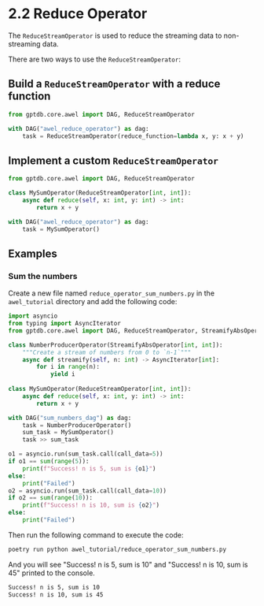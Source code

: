 # 2.2 Reduce Operator

The `ReduceStreamOperator` is used to reduce the streaming data to non-streaming data.

There are two ways to use the `ReduceStreamOperator`:

## Build a `ReduceStreamOperator` with a reduce function

```python
from gptdb.core.awel import DAG, ReduceStreamOperator

with DAG("awel_reduce_operator") as dag:
    task = ReduceStreamOperator(reduce_function=lambda x, y: x + y)
```

## Implement a custom `ReduceStreamOperator`

```python
from gptdb.core.awel import DAG, ReduceStreamOperator

class MySumOperator(ReduceStreamOperator[int, int]):
    async def reduce(self, x: int, y: int) -> int:
        return x + y

with DAG("awel_reduce_operator") as dag:
    task = MySumOperator()
```

## Examples

### Sum the numbers

Create a new file named `reduce_operator_sum_numbers.py` in the `awel_tutorial` directory and add the following code:
```python
import asyncio
from typing import AsyncIterator
from gptdb.core.awel import DAG, ReduceStreamOperator, StreamifyAbsOperator

class NumberProducerOperator(StreamifyAbsOperator[int, int]):
    """Create a stream of numbers from 0 to `n-1`"""
    async def streamify(self, n: int) -> AsyncIterator[int]:
        for i in range(n):
            yield i
            
class MySumOperator(ReduceStreamOperator[int, int]):
    async def reduce(self, x: int, y: int) -> int:
        return x + y

with DAG("sum_numbers_dag") as dag:
    task = NumberProducerOperator()
    sum_task = MySumOperator()
    task >> sum_task

o1 = asyncio.run(sum_task.call(call_data=5))
if o1 == sum(range(5)):
    print(f"Success! n is 5, sum is {o1}")
else:
    print("Failed")
o2 = asyncio.run(sum_task.call(call_data=10))
if o2 == sum(range(10)):
    print(f"Success! n is 10, sum is {o2}")
else:
    print("Failed")
```

Then run the following command to execute the code:
```bash
poetry run python awel_tutorial/reduce_operator_sum_numbers.py
```

And you will see "Success! n is 5, sum is 10" and "Success! n is 10, sum is 45" printed to the console.
```bash
Success! n is 5, sum is 10
Success! n is 10, sum is 45
```